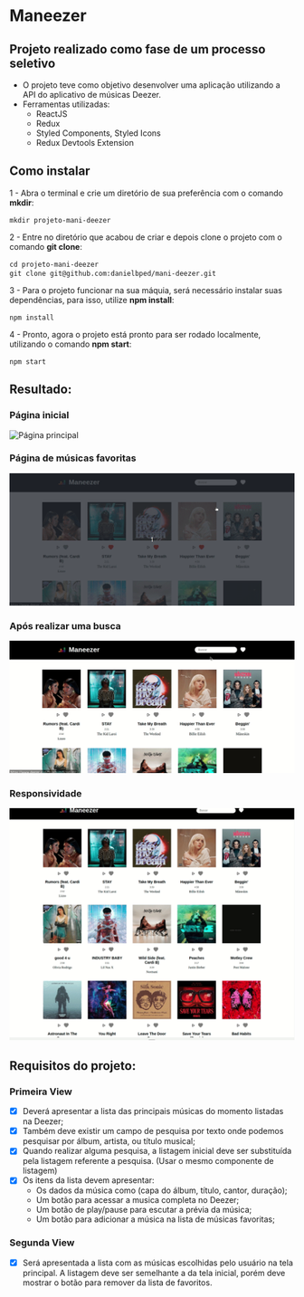 # Maneezer

## Projeto realizado como fase de um processo seletivo
  - O projeto teve como objetivo desenvolver uma aplicação utilizando a API do aplicativo de músicas Deezer.
  - Ferramentas utilizadas:
    - ReactJS
    - Redux
    - Styled Components, Styled Icons
    - Redux Devtools Extension

## Como instalar
  1 - Abra o terminal e crie um diretório de sua preferência com o comando **mkdir**:
  
    mkdir projeto-mani-deezer
    
  2 - Entre no diretório que acabou de criar e depois clone o projeto com o comando **git clone**:
  
    cd projeto-mani-deezer
    git clone git@github.com:danielbped/mani-deezer.git
    
  3 - Para o projeto funcionar na sua máquia, será necessário instalar suas dependências, para isso, utilize **npm install**:
  
    npm install
    
  4 - Pronto, agora o projeto está pronto para ser rodado localmente, utilizando o comando **npm start**:
  
    npm start
  
 ## Resultado:
 
 ### Página inicial
 ![Página principal](/gifs/mainPage.gif)
 ### Página de músicas favoritas
 ![Página de músicas favoritas](/gifs/favPage.gif)
 ### Após realizar uma busca
 ![Realizando uma busca](/gifs/searchPage.gif)
 ### Responsividade
 ![Responsividade do app](/gifs/response.gif)
 
 ## Requisitos do projeto: 
  ### Primeira View
  - [x] Deverá apresentar a lista das principais músicas do momento listadas na Deezer;
  - [x] Também deve existir um campo de pesquisa por texto onde podemos pesquisar por álbum, artista, ou título musical;
  - [x] Quando realizar alguma pesquisa, a listagem inicial deve ser substituída pela listagem referente a pesquisa. (Usar o mesmo componente de listagem)
  - [x] Os itens da lista devem apresentar:
    - Os dados da música como (capa do álbum, título, cantor, duração);
    - Um botão para acessar a musica completa no Deezer;
    - Um botão de play/pause para escutar a prévia da música;
    - Um botão para adicionar a música na lista de músicas favoritas;
  ### Segunda View
  - [x] Será apresentada a lista com as músicas escolhidas pelo usuário na tela principal. A listagem deve ser semelhante a da tela inicial, porém deve mostrar o botão para remover da lista de favoritos.
